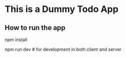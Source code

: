 # This is a Dummy Todo App

## How to run the app

npm install  

npm run dev # for development in both client and server